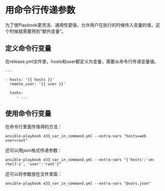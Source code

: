 # 用命令行传递参数

为了使Playbook更灵活、通用性更强，允许用户在执行的时候传入变量的值，这个时候就需要用到“额外变量”。

## 定义命令行变量

在release.yml文件里，hosts和user都定义为变量，需要从命令行传递变量值。

```
---

- hosts: '{{ hosts }}'
  remote_user: '{{ user }}'

  tasks:
     - ...

```

## 使用命令行变量

在命令行里面传值得的方法：  
```
ansible-playbook e33_var_in_command.yml --extra-vars "hosts=web user=root"
```

还可以用json格式传递参数：  
```
ansible-playbook e33_var_in_command.yml --extra-vars "{'hosts':'vm-rhel7-1', 'user':'root'}"
```

还可以将参数放在文件里面：  
```
ansible-playbook e33_var_in_command.yml --extra-vars "@vars.json"
```

